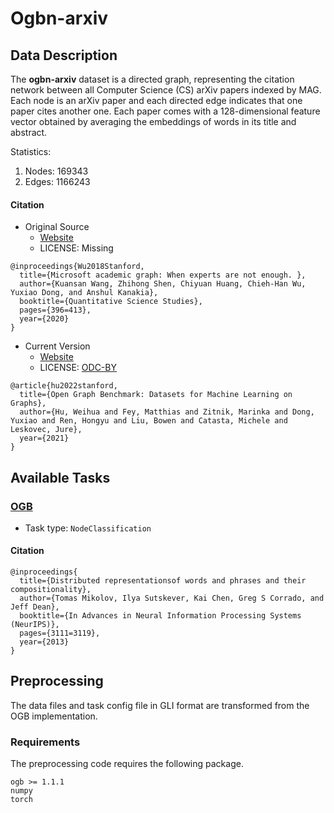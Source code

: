 # Ogbn-arxiv
## Data Description

The **ogbn-arxiv** dataset is a directed graph, representing the citation network between all Computer Science (CS) arXiv papers indexed by MAG. Each node is an arXiv paper and each directed edge indicates that one paper cites another one. Each paper comes with a 128-dimensional feature vector obtained by averaging the embeddings of words in its title and abstract.

Statistics:
1. Nodes: 169343
2. Edges: 1166243


#### Citation
- Original Source
  - [Website](https://direct.mit.edu/qss/article/1/1/396/15572/Microsoft-Academic-Graph-When-experts-are-not)
  - LICENSE: Missing
```
@inproceedings{Wu2018Stanford,
  title={Microsoft academic graph: When experts are not enough. },
  author={Kuansan Wang, Zhihong Shen, Chiyuan Huang, Chieh-Han Wu, Yuxiao Dong, and Anshul Kanakia},
  booktitle={Quantitative Science Studies},
  pages={396=413},
  year={2020}
}
```
- Current Version
  - [Website](https://ogb.stanford.edu/docs/linkprop/)
  - LICENSE: [ODC-BY](https://ogb.stanford.edu/docs/linkprop/)
```
@article{hu2022stanford,
  title={Open Graph Benchmark: Datasets for Machine Learning on Graphs},
  author={Hu, Weihua and Fey, Matthias and Zitnik, Marinka and Dong, Yuxiao and Ren, Hongyu and Liu, Bowen and Catasta, Michele and Leskovec, Jure},
  year={2021}
}
```

## Available Tasks
### [OGB](https://ogb.stanford.edu/docs/nodeprop/)
- Task type: `NodeClassification`

#### Citation
```
@inproceedings{
  title={Distributed representationsof words and phrases and their compositionality},
  author={Tomas Mikolov, Ilya Sutskever, Kai Chen, Greg S Corrado, and Jeff Dean},
  booktitle={In Advances in Neural Information Processing Systems (NeurIPS)},
  pages={3111=3119},
  year={2013}
}
```

## Preprocessing
The data files and task config file in GLI format are transformed from the OGB implementation.

### Requirements
The preprocessing code requires the following package.
```
ogb >= 1.1.1
numpy
torch
```
